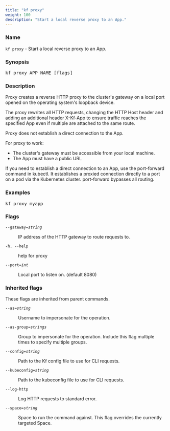 ```yaml
---
title: "kf proxy"
weight: 100
description: "Start a local reverse proxy to an App."
---
```

### Name

<code translate="no">kf proxy</code> - Start a local reverse proxy to an App.

### Synopsis

<pre translate="no">kf proxy APP_NAME [flags]</pre>

### Description

Proxy creates a reverse HTTP proxy to the cluster's gateway on a local
port opened on the operating system's loopback device.

The proxy rewrites all HTTP requests, changing the HTTP Host header
and adding an additional header X-Kf-App to ensure traffic reaches
the specified App even if multiple are attached to the same route.

Proxy does not establish a direct connection to the App.

For proxy to work:

* The cluster's gateway must be accessible from your local machine.
* The App must have a public URL

If you need to establish a direct connection to an App, use the
port-forward command in kubectl. It establishes a proxied connection
directly to a port on a pod via the Kubernetes cluster. port-forward
bypasses all routing.


### Examples

<pre translate="no">
kf proxy myapp</pre>

### Flags

<dl>
<dt><code translate="no">--gateway=<var translate="no">string</var></code></dt>
<dd><p>IP address of the HTTP gateway to route requests to.</p>
</dd>
<dt><code translate="no">-h, --help</code></dt>
<dd><p>help for proxy</p>
</dd>
<dt><code translate="no">--port=<var translate="no">int</var></code></dt>
<dd><p>Local port to listen on. (default 8080)</p>
</dd>
</dl>


### Inherited flags

These flags are inherited from parent commands.

<dl>
<dt><code translate="no">--as=<var translate="no">string</var></code></dt>
<dd><p>Username to impersonate for the operation.</p>
</dd>
<dt><code translate="no">--as-group=<var translate="no">strings</var></code></dt>
<dd><p>Group to impersonate for the operation. Include this flag multiple times to specify multiple groups.</p>
</dd>
<dt><code translate="no">--config=<var translate="no">string</var></code></dt>
<dd><p>Path to the Kf config file to use for CLI requests.</p>
</dd>
<dt><code translate="no">--kubeconfig=<var translate="no">string</var></code></dt>
<dd><p>Path to the kubeconfig file to use for CLI requests.</p>
</dd>
<dt><code translate="no">--log-http</code></dt>
<dd><p>Log HTTP requests to standard error.</p>
</dd>
<dt><code translate="no">--space=<var translate="no">string</var></code></dt>
<dd><p>Space to run the command against. This flag overrides the currently targeted Space.</p>
</dd>
</dl>


